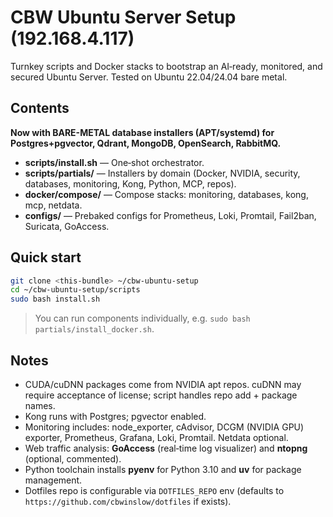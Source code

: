 # CBW Ubuntu Server Setup (192.168.4.117)

Turnkey scripts and Docker stacks to bootstrap an AI‑ready, monitored, and secured Ubuntu Server.
Tested on Ubuntu 22.04/24.04 bare metal.

## Contents

**Now with BARE-METAL database installers (APT/systemd) for Postgres+pgvector, Qdrant, MongoDB, OpenSearch, RabbitMQ.**
- **scripts/install.sh** — One‑shot orchestrator.
- **scripts/partials/** — Installers by domain (Docker, NVIDIA, security, databases, monitoring, Kong, Python, MCP, repos).
- **docker/compose/** — Compose stacks: monitoring, databases, kong, mcp, netdata.
- **configs/** — Prebaked configs for Prometheus, Loki, Promtail, Fail2ban, Suricata, GoAccess.

## Quick start
```bash
git clone <this-bundle> ~/cbw-ubuntu-setup
cd ~/cbw-ubuntu-setup/scripts
sudo bash install.sh
```
> You can run components individually, e.g. `sudo bash partials/install_docker.sh`.

## Notes
- CUDA/cuDNN packages come from NVIDIA apt repos. cuDNN may require acceptance of license; script handles repo add + package names.
- Kong runs with Postgres; pgvector enabled.
- Monitoring includes: node_exporter, cAdvisor, DCGM (NVIDIA GPU) exporter, Prometheus, Grafana, Loki, Promtail. Netdata optional.
- Web traffic analysis: **GoAccess** (real‑time log visualizer) and **ntopng** (optional, commented).
- Python toolchain installs **pyenv** for Python 3.10 and **uv** for package management.
- Dotfiles repo is configurable via `DOTFILES_REPO` env (defaults to `https://github.com/cbwinslow/dotfiles` if exists).
